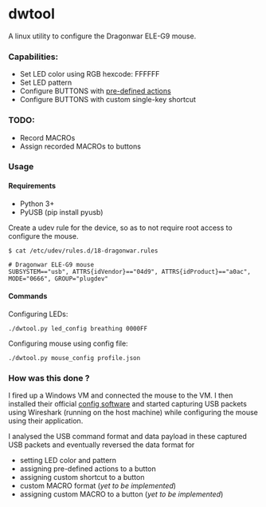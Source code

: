 # dwtool

A linux utility to configure the Dragonwar ELE-G9 mouse.

### Capabilities:

- Set LED color using RGB hexcode: FFFFFF
- Set LED pattern
- Configure BUTTONS with [pre-defined actions](dwtool.py#L43)
- Configure BUTTONS with custom single-key shortcut

### TODO:
 - Record MACROs
 - Assign recorded MACROs to buttons

### Usage

#### Requirements
- Python 3+
- PyUSB (pip install pyusb)

Create a udev rule for the device, so as to not require root access to configure the mouse.
```
$ cat /etc/udev/rules.d/18-dragonwar.rules

# Dragonwar ELE-G9 mouse
SUBSYSTEM=="usb", ATTRS{idVendor}=="04d9", ATTRS{idProduct}=="a0ac", MODE="0666", GROUP="plugdev"
```

#### Commands
Configuring LEDs:

```
./dwtool.py led_config breathing 0000FF
```

Configuring mouse using config file:
```
./dwtool.py mouse_config profile.json
```

### How was this done ?
I fired up a Windows VM and connected the mouse to the VM. I then installed their official [config software](https://www.dragonwar.jp/product/item/43-G9+3200+DPI+LED+Macro+Gaming+Mouse#download) and started capturing USB packets using Wireshark (running on the host machine) while configuring the mouse using their application.

I analysed the USB command format and data payload in these captured USB packets and eventually reversed the data format for
- setting LED color and pattern
- assigning pre-defined actions to a button
- assigning custom shortcut to a button
- custom MACRO format (_yet to be implemented_)
- assigning custom MACRO to a button (_yet to be implemented_)
